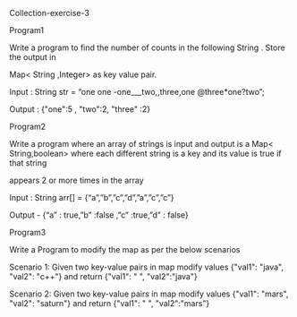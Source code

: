 Collection-exercise-3

Program1
 
Write a program to find the number of counts in the following String . Store the output in

Map< String ,Integer> as key value pair.

Input : String str = “one one -one___two,,three,one @three*one?two”;

Output : {"one":5 , "two":2, "three" :2}

Program2

Write a program where an array of strings is input and output is a Map< String,boolean> where each different string is a key and its value is true if that string 

appears 2 or more times in the array

Input : String arr[] = {“a”,”b”,”c”,”d”,”a”,”c”,”c”}

Output - {“a” : true,”b” :false ,”c” :true,”d” : false}


Program3

Write a Program to modify the map as per the below scenarios

Scenario 1: Given two key-value pairs in map modify values {"val1": "java", "val2": "c++"}  and return {"val1": " ", "val2":"java"}

Scenario 2: Given two key-value pairs in map modify values {"val1": "mars", "val2": "saturn"} and return {"val1": " ", "val2":"mars"}



